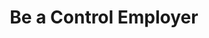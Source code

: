 ---
title: "Be a Control Employer"
intro: "Are you interested in staff wellbeing and workplace performance, but not yet ready to try a new working schedule? 
    You can take part in the University of Sussex programme as a control employer - and receive all the support offered to our 4 day week participants - but without a change to working hours."
benefits:
  - title: "PRODUCTIVITY TRAINING"
    description: "A focus group for your staff to help them increase productivity, using lessons learned from studying the 4 day week"
  - title: "WELLBEING & PERFORMANCE"
    description: "A custom report on staff wellbeing and performance, with detailed insights on how your staff are getting on at work"
  - title: "TAKE PART IN RESEARCH"
    description: "The opportunity for staff to opt-in to research tests, such as an MRI brain scan (reimbursement paid)"
---